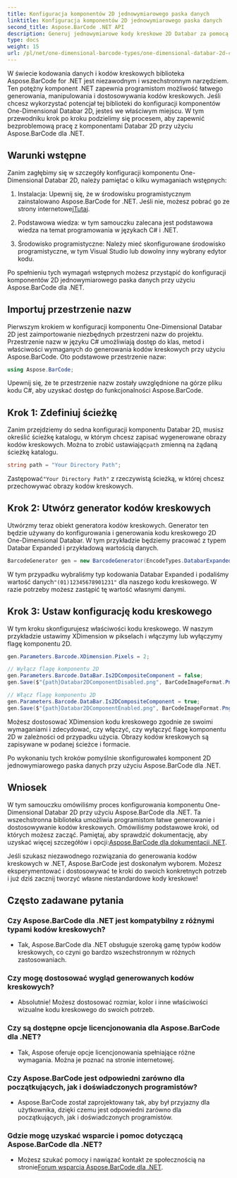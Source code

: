 ```yaml
---
title: Konfiguracja komponentów 2D jednowymiarowego paska danych
linktitle: Konfiguracja komponentów 2D jednowymiarowego paska danych
second_title: Aspose.BarCode .NET API
description: Generuj jednowymiarowe kody kreskowe 2D Databar za pomocą Aspose.BarCode dla .NET. Postępuj zgodnie z naszym przewodnikiem krok po kroku dotyczącym konfiguracji i dostosowywania. Zacznij tworzyć unikalne kody kreskowe już dziś!
type: docs
weight: 15
url: /pl/net/one-dimensional-barcode-types/one-dimensional-databar-2d-component-configuration/
---
```


W świecie kodowania danych i kodów kreskowych biblioteka Aspose.BarCode for .NET jest niezawodnym i wszechstronnym narzędziem. Ten potężny komponent .NET zapewnia programistom możliwość łatwego generowania, manipulowania i dostosowywania kodów kreskowych. Jeśli chcesz wykorzystać potencjał tej biblioteki do konfiguracji komponentów One-Dimensional Databar 2D, jesteś we właściwym miejscu. W tym przewodniku krok po kroku podzielimy się procesem, aby zapewnić bezproblemową pracę z komponentami Databar 2D przy użyciu Aspose.BarCode dla .NET.

## Warunki wstępne

Zanim zagłębimy się w szczegóły konfiguracji komponentu One-Dimensional Databar 2D, należy pamiętać o kilku wymaganiach wstępnych:

1. Instalacja: Upewnij się, że w środowisku programistycznym zainstalowano Aspose.BarCode for .NET. Jeśli nie, możesz pobrać go ze strony internetowej[Tutaj](https://releases.aspose.com/barcode/net/).

2. Podstawowa wiedza: w tym samouczku zalecana jest podstawowa wiedza na temat programowania w językach C# i .NET.

3. Środowisko programistyczne: Należy mieć skonfigurowane środowisko programistyczne, w tym Visual Studio lub dowolny inny wybrany edytor kodu.

Po spełnieniu tych wymagań wstępnych możesz przystąpić do konfiguracji komponentów 2D jednowymiarowego paska danych przy użyciu Aspose.BarCode dla .NET.

## Importuj przestrzenie nazw

Pierwszym krokiem w konfiguracji komponentu One-Dimensional Databar 2D jest zaimportowanie niezbędnych przestrzeni nazw do projektu. Przestrzenie nazw w języku C# umożliwiają dostęp do klas, metod i właściwości wymaganych do generowania kodów kreskowych przy użyciu Aspose.BarCode. Oto podstawowe przestrzenie nazw:

```csharp
using Aspose.BarCode;
```

Upewnij się, że te przestrzenie nazw zostały uwzględnione na górze pliku kodu C#, aby uzyskać dostęp do funkcjonalności Aspose.BarCode.

## Krok 1: Zdefiniuj ścieżkę

Zanim przejdziemy do sedna konfiguracji komponentu Databar 2D, musisz określić ścieżkę katalogu, w którym chcesz zapisać wygenerowane obrazy kodów kreskowych. Można to zrobić ustawiając`path` zmienną na żądaną ścieżkę katalogu.

```csharp
string path = "Your Directory Path";
```

 Zastępować`"Your Directory Path"` z rzeczywistą ścieżką, w której chcesz przechowywać obrazy kodów kreskowych.

## Krok 2: Utwórz generator kodów kreskowych

Utwórzmy teraz obiekt generatora kodów kreskowych. Generator ten będzie używany do konfigurowania i generowania kodu kreskowego 2D One-Dimensional Databar. W tym przykładzie będziemy pracować z typem Databar Expanded i przykładową wartością danych.

```csharp
BarcodeGenerator gen = new BarcodeGenerator(EncodeTypes.DatabarExpanded, "(01)12345678901231");
```

 W tym przypadku wybraliśmy typ kodowania Databar Expanded i podaliśmy wartość danych`"(01)12345678901231"` dla naszego kodu kreskowego. W razie potrzeby możesz zastąpić tę wartość własnymi danymi.

## Krok 3: Ustaw konfigurację kodu kreskowego

W tym kroku skonfigurujesz właściwości kodu kreskowego. W naszym przykładzie ustawimy XDimension w pikselach i włączymy lub wyłączymy flagę komponentu 2D.

```csharp
gen.Parameters.Barcode.XDimension.Pixels = 2;

// Wyłącz flagę komponentu 2D
gen.Parameters.Barcode.DataBar.Is2DCompositeComponent = false;
gen.Save($"{path}Databar2DComponentDisabled.png", BarCodeImageFormat.Png);

// Włącz flagę komponentu 2D
gen.Parameters.Barcode.DataBar.Is2DCompositeComponent = true;
gen.Save($"{path}Databar2DComponentEnabled.png", BarCodeImageFormat.Png);
```

Możesz dostosować XDimension kodu kreskowego zgodnie ze swoimi wymaganiami i zdecydować, czy włączyć, czy wyłączyć flagę komponentu 2D w zależności od przypadku użycia. Obrazy kodów kreskowych są zapisywane w podanej ścieżce i formacie.

Po wykonaniu tych kroków pomyślnie skonfigurowałeś komponent 2D jednowymiarowego paska danych przy użyciu Aspose.BarCode dla .NET.

## Wniosek

 W tym samouczku omówiliśmy proces konfigurowania komponentu One-Dimensional Databar 2D przy użyciu Aspose.BarCode dla .NET. Ta wszechstronna biblioteka umożliwia programistom łatwe generowanie i dostosowywanie kodów kreskowych. Omówiliśmy podstawowe kroki, od których możesz zacząć. Pamiętaj, aby sprawdzić dokumentację, aby uzyskać więcej szczegółów i opcji:[Aspose.BarCode dla dokumentacji .NET](https://reference.aspose.com/barcode/net/).

Jeśli szukasz niezawodnego rozwiązania do generowania kodów kreskowych w .NET, Aspose.BarCode jest doskonałym wyborem. Możesz eksperymentować i dostosowywać te kroki do swoich konkretnych potrzeb i już dziś zacznij tworzyć własne niestandardowe kody kreskowe!

## Często zadawane pytania

### Czy Aspose.BarCode dla .NET jest kompatybilny z różnymi typami kodów kreskowych?
- Tak, Aspose.BarCode dla .NET obsługuje szeroką gamę typów kodów kreskowych, co czyni go bardzo wszechstronnym w różnych zastosowaniach.

### Czy mogę dostosować wygląd generowanych kodów kreskowych?
- Absolutnie! Możesz dostosować rozmiar, kolor i inne właściwości wizualne kodu kreskowego do swoich potrzeb.

### Czy są dostępne opcje licencjonowania dla Aspose.BarCode dla .NET?
- Tak, Aspose oferuje opcje licencjonowania spełniające różne wymagania. Można je poznać na stronie internetowej.

### Czy Aspose.BarCode jest odpowiedni zarówno dla początkujących, jak i doświadczonych programistów?
- Aspose.BarCode został zaprojektowany tak, aby był przyjazny dla użytkownika, dzięki czemu jest odpowiedni zarówno dla początkujących, jak i doświadczonych programistów.

### Gdzie mogę uzyskać wsparcie i pomoc dotyczącą Aspose.BarCode dla .NET?
-  Możesz szukać pomocy i nawiązać kontakt ze społecznością na stronie[Forum wsparcia Aspose.BarCode dla .NET](https://forum.aspose.com/c/barcode/13).